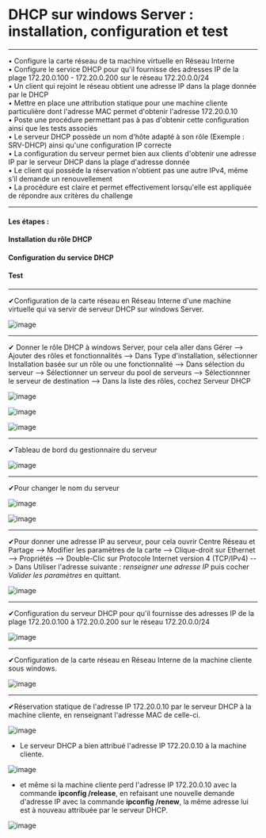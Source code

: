 # DHCP sur windows Server : installation, configuration et test

_______________

•	Configure la carte réseau de ta machine virtuelle en Réseau Interne    
•	Configure le service DHCP pour qu'il fournisse des adresses IP de la plage 172.20.0.100 - 172.20.0.200 sur le réseau 172.20.0.0/24    
•	Un client qui rejoint le réseau obtient une adresse IP dans la plage donnée par le DHCP      
•	Mettre en place une attribution statique pour une machine cliente particulière dont l'adresse MAC permet d'obtenir l'adresse 172.20.0.10    
•	Poste une procédure permettant pas à pas d'obtenir cette configuration ainsi que les tests associés   
•	Le serveur DHCP possède un nom d'hôte adapté à son rôle (Exemple : SRV-DHCP) ainsi qu'une configuration IP correcte       
•	La configuration du serveur permet bien aux clients d'obtenir une adresse IP par le serveur DHCP dans la plage d'adresse donnée       
•	Le client qui possède la réservation n'obtient pas une autre IPv4, même s’il demande un renouvellement       
•	La procédure est claire et permet effectivement lorsqu'elle est appliquée de répondre aux critères du challenge     

______________

#### Les étapes :
#### Installation du rôle DHCP
#### Configuration du service DHCP
#### Test

___

✔Configuration de la carte réseau en Réseau Interne d'une machine virtuelle qui va servir de serveur DHCP sur windows Server.

![image](https://github.com/techerbeatrice/DHCP_windows/assets/138071140/86ff4ad4-898a-4149-a9d7-aad5d082715c)
___
✔ Donner le rôle DHCP à windows Server, pour cela aller dans Gérer --> Ajouter des rôles et fonctionnalités --> Dans Type d'installation, sélectionner Installation basée sur un rôle ou une fonctionnalité --> Dans sélection du serveur --> Sélectionner un serveur du pool de serveurs --> Sélectionnner le serveur de destination --> Dans la liste des rôles, cochez Serveur DHCP

![image](https://github.com/techerbeatrice/DHCP_windows-server/assets/138071140/ec8351da-245a-4833-8db1-194e5bd42969)

![image](https://github.com/techerbeatrice/DHCP_windows-server/assets/138071140/f7ca0e84-ca36-486b-b004-5f5d728a6bbc)

![image](https://github.com/techerbeatrice/DHCP_windows-server/assets/138071140/5b670191-fc39-402c-9880-2bc5d9387fce)
___
✔Tableau de bord du gestionnaire du serveur

![image](https://github.com/techerbeatrice/DHCP_windows/assets/138071140/b329e517-c561-477b-92ba-e664e932d9e7)
___
✔Pour changer le nom du serveur 

![image](https://github.com/techerbeatrice/DHCP_windows/assets/138071140/25027ca0-f07e-4165-9b14-9e89ca437e10)

![image](https://github.com/techerbeatrice/DHCP_windows/assets/138071140/37dc76b1-339f-40ec-8930-d409a57690d1)
___
✔Pour donner une adresse IP au serveur, pour cela ouvrir Centre Réseau et Partage --> Modifier les paramètres de la carte --> Clique-droit sur Ethernet --> Propriétés --> Double-Clic sur Protocole Internet version 4 (TCP/IPv4) --> Dans Utiliser l'adresse suivante : _renseigner une adresse IP_ puis cocher _Valider les paramètres_ en quittant.

![image](https://github.com/techerbeatrice/DHCP_windows-server/assets/138071140/a62ca4a4-01c7-4541-83fd-cc4b8982cedd)
___
✔Configuration du serveur DHCP pour qu'il fournisse des adresses IP de la plage 172.20.0.100 à 172.20.0.200 sur le réseau 172.20.0.0/24

![image](https://github.com/techerbeatrice/DHCP_windows/assets/138071140/59144dfb-a6b2-4c4a-9d38-37b784cd8d2b)
___
✔Configuration de la carte réseau en Réseau Interne de la machine cliente sous windows.

![image](https://github.com/techerbeatrice/DHCP_windows/assets/138071140/60dcc39e-9fed-45b8-8e58-69c47432fd54)
___
✔Réservation statique de l'adresse IP 172.20.0.10 par le serveur DHCP à la machine cliente, en renseignant l'adresse MAC de celle-ci.

![image](https://github.com/techerbeatrice/DHCP_windows/assets/138071140/37eb82e3-45f9-4f47-83a8-c6077ed66179)

- Le serveur DHCP a bien attribué l'adresse IP 172.20.0.10 à la machine cliente.

![image](https://github.com/techerbeatrice/DHCP_windows-server/assets/138071140/17a51584-935a-4b09-9a3f-71a28991f881)

- et même si la machine cliente perd l'adresse IP 172.20.0.10 avec la commande **ipconfig /release**,
en refaisant une nouvelle demande d'adresse IP avec la commande **ipconfig /renew**, la même adresse lui est à nouveau attribuée par le serveur DHCP.

![image](https://github.com/techerbeatrice/DHCP_windows-server/assets/138071140/c122a47a-9f9a-4fd1-b6e4-f2a7ce23a5dc)



